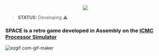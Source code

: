 <p align="center">
  <img src="https://user-images.githubusercontent.com/81593054/207992514-459b78ac-7af7-4bfa-8073-e9b85e5ec53b.png"/>
</p>

> **STATUS:** Developing ⚠️

### SPACE is a retro game developed in Assembly on the [ICMC Processor Simulator](https://github.com/simoesusp/Processador-ICMC)

![ezgif com-gif-maker](https://user-images.githubusercontent.com/81593054/207996163-063299bb-0474-4aa2-a094-721d9c5093f4.gif)
